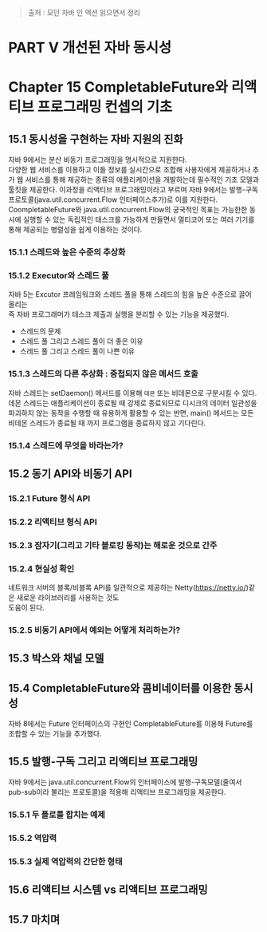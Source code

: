 > 출처 : 모던 자바 인 액션 읽으면서 정리

# PART Ⅴ 개선된 자바 동시성
# Chapter 15 CompletableFuture와 리액티브 프로그래밍 컨셉의 기초
## 15.1 동시성을 구현하는 자바 지원의 진화
자바 9에서는 분산 비동기 프로그래밍을 명시적으로 지원한다.  
다양한 웹 서비스를 이용하고 이들 정보를 실시간으로 조합해 사용자에게 제공하거나 추가 웹 서비스를
통해 제공하는 종류의 애플리케이션을 개발하는데 필수적인 기초 모델과 툴킷을 제공한다. 이과정을 리액티브 프로그래밍이라고 부르며
자바 9에서는 발행-구독 프로토콜(java.util.concurrent.Flow 인터페이스추가)로 이를 지원한다.  
CoompletableFuture와 java.util.concurrent.Flow의 궁국적인 목표는 가능한한 동시에 실행할 수 있는 독립적인 태스크를
가능하게 만들면서 멀티코어 또는 여러 기기를 통해 제공되는 병렬성을 쉽게 이용하는 것이다.

### 15.1.1 스레드와 높은 수준의 추상화
### 15.1.2 Executor와 스레드 풀
자바 5는 Excutor 프레임워크와 스레드 풀을 통해 스레드의 힘을 높은 수준으로 끌어 올리는  
즉 자바 프로그래머가 테스크 제출과 실행을 분리할 수 있는 기능을 제공했다.

- 스레드의 문제
- 스레드 풀 그리고 스레드 풀이 더 좋은 이유
- 스레드 풀 그리고 스레드 풀이 나쁜 이유

### 15.1.3 스레드의 다른 추상화 : 중첩되지 않은 메서드 호출
자바 스레드는 setDaemon() 메서드를 이용해 `데몬` 또는 비데몬으로 구분시킬 수 있다.
데몬 스레드는 애플리케이션이 종료될 때 강제로 종료되므로 디시크의 데이터 일관성을 파괴하지 않는 동작을 수행할 때 유용하게 활용할 수 있는 반면,
main() 메서드는 모든 비데몬 스레드가 종료될 때 까지 프로그램을 종료하지 않고 기다린다.

### 15.1.4 스레드에 무엇을 바라는가?

## 15.2 동기 API와 비동기 API
### 15.2.1 Future 형식 API
### 15.2.2 리액티브 형식 API
### 15.2.3 잠자기(그리고 기타 블로킹 동작)는 해로운 것으로 간주
### 15.2.4 현실성 확인
네트워크 서버의 블록/비블록 API를 일관적으로 제공하는 Netty(https://netty.io/)같은 새로운 라이브러리를 사용하는 것도  
도움이 된다.

### 15.2.5 비동기 API에서 예외는 어떻게 처리하는가?

## 15.3 박스와 채널 모델
## 15.4 CompletableFuture와 콤비네이터를 이용한 동시성
자바 8에서는 Future 인터페이스의 구현인 CompletableFuture를 이용해 Future를 조합할 수 있는 기능을 추가했다.

## 15.5 발행-구독 그리고 리액티브 프로그래밍
자바 9에서는 java.util.concurrent.Flow의 인터페이스에 발행-구독모델(줄여서 pub-sub이라 불리는 프로토콜)을 적용해
리액티브 프로그래밍을 제공한다.

### 15.5.1 두 플로를 합치는 예제
### 15.5.2 역압력
### 15.5.3 실제 역압력의 간단한 형태

## 15.6 리액티브 시스템 vs 리액티브 프로그래밍
## 15.7 마치며
